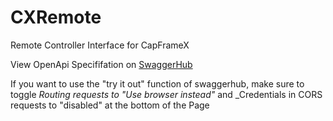 # CXRemote
Remote Controller Interface for CapFrameX

View OpenApi Specififation on [SwaggerHub](https://app.swaggerhub.com/apis/CapFrameX/cx-remote)

If you want to use the "try it out" function of swaggerhub, make sure to toggle _Routing requests to "Use browser instead"_ and _Credentials in CORS requests to "disabled" at the bottom of the Page
